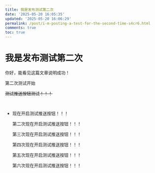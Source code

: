 ```yaml
---
title: 我是发布测试第二次
date: '2025-05-20 16:05:35'
updated: '2025-05-20 16:06:29'
permalink: /post/i-m-posting-a-test-for-the-second-time-s4cr6.html
comments: true
toc: true
---
```




# 我是发布测试第二次

你好，能看见这篇文章说明成功！

第二次测试开始

~~测试推送按钮测试！！！~~

‍

- 现在开启测试推送按钮！！！

  第二次现在开启测试推送按钮！！！

  第三次现在开启测试推送按钮！！！

  第四次现在开启测试推送按钮！！！

  第五次现在开启测试推送按钮！！！

  第六次现在开启测试推送按钮！！！

‍

‍
